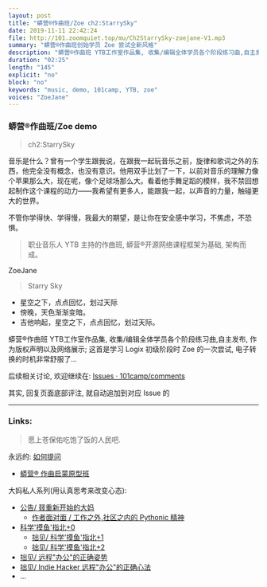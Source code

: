 ```yaml
---
layout: post
title: "蟒营®作曲班/Zoe ch2:StarrySky"
date: 2019-11-11 22:42:24 
file: http://101.zoomquiet.top/mu/Ch2StarrySky-zoejane-V1.mp3
summary: "蟒营®作曲班创始学员 Zoe 尝试全新风格"
description: "蟒营®作曲班 YTB工作室作品集, 收集/编辑全体学员各个阶段练习曲,自主发布, 作为版权声明以及网络展示; 这首是学习 Logix 初级阶段时 Zoe 的一次尝试, 电子转换的时机非常舒服了..."
duration: "02:25" 
length: "145"
explicit: "no" 
block: "no" 
keywords: "music, demo, 101camp, YTB, zoe"
voices: "ZoeJane"
---
```


### 蟒营®作曲班/Zoe demo
> ch2:StarrySky



音乐是什么？曾有一个学生跟我说，在跟我一起玩音乐之前，旋律和歌词之外的东西，他完全没有概念，也没有意识。他用双手比划了一下，以前对音乐的理解力像个苹果那么大，现在呢，像个足球场那么大。看着他手舞足蹈的模样，我不禁回想起制作这个课程的动力——我希望有更多人，能跟我一起，以声音的力量，触碰更大的世界。

不管你学得快、学得慢，我最大的期望，是让你在安全感中学习，不焦虑，不恐惧。

> 职业音乐人 YTB 主持的作曲班,
蟒营®开源网络课程框架为基础, 架构而成。


ZoeJane

> Starry Sky

- 星空之下，点点回忆，划过天际
- 傍晚，天色渐渐变暗。
- 吉他响起，星空之下，点点回忆，划过天际。


蟒营®作曲班 YTB工作室作品集, 收集/编辑全体学员各个阶段练习曲,自主发布, 作为版权声明以及网络展示; 这首是学习 Logix 初级阶段时 Zoe 的一次尝试, 电子转换的时机非常舒服了...


后续相关讨论, 欢迎继续在:
[Issues · 101camp/comments](https://github.com/101camp/comments/issues)


其实, 回复页面底部评注, 就自动追加到对应 Issue 的

-------------
### Links: 
> 愿上苍保佑吃饱了饭的人民吧.


永远的: [如何提问](https://gitlab.com/101camp/2py/tasks/wikis/HandBooks/Hb4Ask)

- [蟒营® 作曲启蒙原型班](https://mu.101.camp/)

大妈私人系列(用认真思考来改变心态):

- [公告/ 叕重新开始的大妈](https://mp.weixin.qq.com/s/N5TuRRbF485D4Q90XdDA7g)
    + [作者面对面 / 工作之外,社区之内的 Pythonic 精神](https://mp.weixin.qq.com/s/Rj3YRIpecMIsV9UzEY4_lw)
- [科学'摸鱼'指北+0](https://mp.weixin.qq.com/s/Q-keoD_3L29zKNPnwLTFXw)
    + [拙见/ 科学'摸鱼'指北+1](https://mp.weixin.qq.com/s/fnu9dtLQVc_TiShluhXccw)
    + [拙见/ 科学'摸鱼'指北+2](https://mp.weixin.qq.com/s/4NZGKhdbAaanxNKZyQR-vg)
- [拙见/ 远程"办公"的正确姿势](https://mp.weixin.qq.com/s/XzN7if9-ntvOkIbRrT4s_Q)
- [拙见/ Indie Hacker 远程"办公"的正确心法](https://mp.weixin.qq.com/s/d28HqnF5aRs0jZ4tKwSmQg)
- ... 




